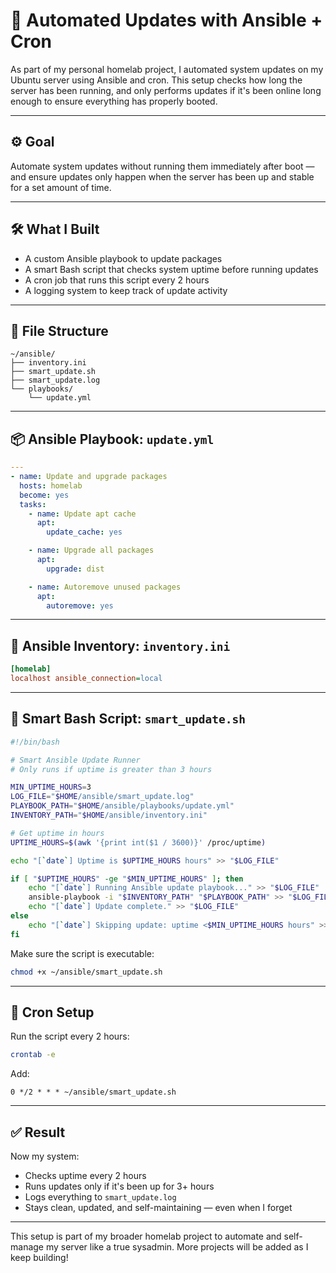 # 🔄 Automated Updates with Ansible + Cron

As part of my personal homelab project, I automated system updates on my Ubuntu server using Ansible and cron. This setup checks how long the server has been running, and only performs updates if it's been online long enough to ensure everything has properly booted.

---

## ⚙️ Goal
Automate system updates without running them immediately after boot — and ensure updates only happen when the server has been up and stable for a set amount of time.

---

## 🛠️ What I Built
- A custom Ansible playbook to update packages
- A smart Bash script that checks system uptime before running updates
- A cron job that runs this script every 2 hours
- A logging system to keep track of update activity

---

## 📁 File Structure
```
~/ansible/
├── inventory.ini
├── smart_update.sh
├── smart_update.log
└── playbooks/
    └── update.yml
```

---

## 📦 Ansible Playbook: `update.yml`
```yaml
---
- name: Update and upgrade packages
  hosts: homelab
  become: yes
  tasks:
    - name: Update apt cache
      apt:
        update_cache: yes

    - name: Upgrade all packages
      apt:
        upgrade: dist

    - name: Autoremove unused packages
      apt:
        autoremove: yes
```

---

## 🔐 Ansible Inventory: `inventory.ini`
```ini
[homelab]
localhost ansible_connection=local
```

---

## 🧠 Smart Bash Script: `smart_update.sh`
```bash
#!/bin/bash

# Smart Ansible Update Runner
# Only runs if uptime is greater than 3 hours

MIN_UPTIME_HOURS=3
LOG_FILE="$HOME/ansible/smart_update.log"
PLAYBOOK_PATH="$HOME/ansible/playbooks/update.yml"
INVENTORY_PATH="$HOME/ansible/inventory.ini"

# Get uptime in hours
UPTIME_HOURS=$(awk '{print int($1 / 3600)}' /proc/uptime)

echo "[`date`] Uptime is $UPTIME_HOURS hours" >> "$LOG_FILE"

if [ "$UPTIME_HOURS" -ge "$MIN_UPTIME_HOURS" ]; then
    echo "[`date`] Running Ansible update playbook..." >> "$LOG_FILE"
    ansible-playbook -i "$INVENTORY_PATH" "$PLAYBOOK_PATH" >> "$LOG_FILE" 2>&1
    echo "[`date`] Update complete." >> "$LOG_FILE"
else
    echo "[`date`] Skipping update: uptime <$MIN_UPTIME_HOURS hours" >> "$LOG_FILE"
fi
```

Make sure the script is executable:
```bash
chmod +x ~/ansible/smart_update.sh
```

---

## 📆 Cron Setup
Run the script every 2 hours:
```bash
crontab -e
```
Add:
```cron
0 */2 * * * ~/ansible/smart_update.sh
```

---

## ✅ Result
Now my system:
- Checks uptime every 2 hours
- Runs updates only if it's been up for 3+ hours
- Logs everything to `smart_update.log`
- Stays clean, updated, and self-maintaining — even when I forget

---

This setup is part of my broader homelab project to automate and self-manage my server like a true sysadmin. More projects will be added as I keep building!


